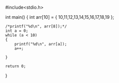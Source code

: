 #include<stdio.h>


int main()
{
	int arr[10] = { 10,11,12,13,14,15,16,17,18,19 };

	/*printf("%d\n", arr[8]);*/
	int a = 0;
	while (a < 10)
	{
		printf("%d\n", arr[a]);
		a++;

	}

	return 0;
}
